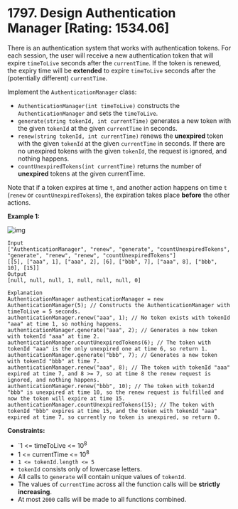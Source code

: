 # 1797. Design Authentication Manager [Rating: 1534.06]

There is an authentication system that works with authentication tokens. For each session, the user will receive a new authentication token that will expire `timeToLive` seconds after the `currentTime`. If the token is renewed, the expiry time will be **extended** to expire `timeToLive` seconds after the (potentially different) `currentTime`.

Implement the `AuthenticationManager` class:

- `AuthenticationManager(int timeToLive)` constructs the `AuthenticationManager` and sets the `timeToLive`.
- `generate(string tokenId, int currentTime)` generates a new token with the given `tokenId` at the given `currentTime` in seconds.
- `renew(string tokenId, int currentTime)` renews the **unexpired** token with the given `tokenId` at the given `currentTime` in seconds. If there are no unexpired tokens with the given `tokenId`, the request is ignored, and nothing happens.
- `countUnexpiredTokens(int currentTime)` returns the number of **unexpired** tokens at the given currentTime.

Note that if a token expires at time `t`, and another action happens on time `t` (`renew` or `countUnexpiredTokens`), the expiration takes place **before** the other actions.

 

**Example 1:**

![img](https://assets.leetcode.com/uploads/2021/02/25/copy-of-pc68_q2.png)

```
Input
["AuthenticationManager", "renew", "generate", "countUnexpiredTokens", "generate", "renew", "renew", "countUnexpiredTokens"]
[[5], ["aaa", 1], ["aaa", 2], [6], ["bbb", 7], ["aaa", 8], ["bbb", 10], [15]]
Output
[null, null, null, 1, null, null, null, 0]

Explanation
AuthenticationManager authenticationManager = new AuthenticationManager(5); // Constructs the AuthenticationManager with timeToLive = 5 seconds.
authenticationManager.renew("aaa", 1); // No token exists with tokenId "aaa" at time 1, so nothing happens.
authenticationManager.generate("aaa", 2); // Generates a new token with tokenId "aaa" at time 2.
authenticationManager.countUnexpiredTokens(6); // The token with tokenId "aaa" is the only unexpired one at time 6, so return 1.
authenticationManager.generate("bbb", 7); // Generates a new token with tokenId "bbb" at time 7.
authenticationManager.renew("aaa", 8); // The token with tokenId "aaa" expired at time 7, and 8 >= 7, so at time 8 the renew request is ignored, and nothing happens.
authenticationManager.renew("bbb", 10); // The token with tokenId "bbb" is unexpired at time 10, so the renew request is fulfilled and now the token will expire at time 15.
authenticationManager.countUnexpiredTokens(15); // The token with tokenId "bbb" expires at time 15, and the token with tokenId "aaa" expired at time 7, so currently no token is unexpired, so return 0.
```

 

**Constraints:**

- `1 <= timeToLive <= 10<sup>8</sup>
- 1 <= currentTime <= 10<sup>8</sup>
- `1 <= tokenId.length <= 5`
- `tokenId` consists only of lowercase letters.
- All calls to `generate` will contain unique values of `tokenId`.
- The values of `currentTime` across all the function calls will be **strictly increasing**.
- At most `2000` calls will be made to all functions combined.

